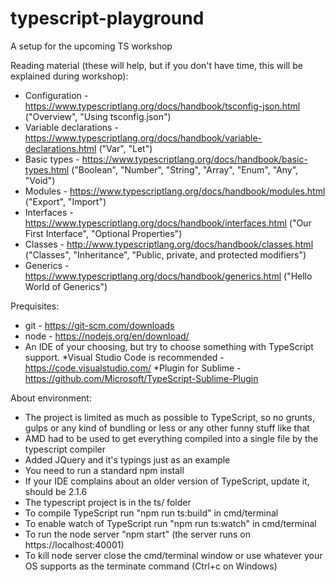 # typescript-playground
A setup for the upcoming TS workshop


Reading material (these will help, but if you don't have time, this will be explained during workshop):
- Configuration - https://www.typescriptlang.org/docs/handbook/tsconfig-json.html ("Overview", "Using tsconfig.json")
- Variable declarations - https://www.typescriptlang.org/docs/handbook/variable-declarations.html ("Var", "Let")
- Basic types - https://www.typescriptlang.org/docs/handbook/basic-types.html ("Boolean", "Number", "String", "Array", "Enum", "Any", "Void")
- Modules - https://www.typescriptlang.org/docs/handbook/modules.html ("Export", "Import")
- Interfaces - https://www.typescriptlang.org/docs/handbook/interfaces.html ("Our First Interface", "Optional Properties")
- Classes - http://www.typescriptlang.org/docs/handbook/classes.html ("Classes", "Inheritance", "Public, private, and protected modifiers")
- Generics - https://www.typescriptlang.org/docs/handbook/generics.html ("Hello World of Generics")

Prequisites:
- git - https://git-scm.com/downloads
- node - https://nodejs.org/en/download/
- An IDE of your choosing, but try to choose something with TypeScript support. 
    *Visual Studio Code is recommended - https://code.visualstudio.com/
    *Plugin for Sublime - https://github.com/Microsoft/TypeScript-Sublime-Plugin

About environment:
- The project is limited as much as possible to TypeScript, so no grunts, gulps or any kind of bundling or less or any other funny stuff like that
- AMD had to be used to get everything compiled into a single file by the typescript compiler
- Added JQuery and it's typings just as an example
- You need to run a standard npm install
- If your IDE complains about an older version of TypeScript, update it, should be 2.1.6
- The typescript project is in the ts/ folder
- To compile TypeScript run "npm run ts:build" in cmd/terminal
- To enable watch of TypeScript run "npm run ts:watch" in cmd/terminal
- To run the node server "npm start" (the server runs on https://localhost:40001)
- To kill node server close the cmd/terminal window or use whatever your OS supports as the terminate command (Ctrl+c on Windows)
